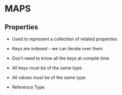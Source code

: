 # MAPS

## Properties

- Used to represent a collection of related properties

- Keys are indexed - we can iterate over them

- Don't need to know all the keys at compile time

- All keys must be of the same type

- All values must be of the same type

- Reference Type
